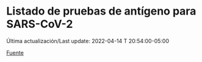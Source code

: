 # Listado de pruebas de antígeno para SARS-CoV-2

Última actualización/Last update: 2022-04-14 T 20:54:00-05:00

 [Fuente](https://www.gob.mx/salud/documentos/listado-de-pruebas-de-antigeno-para-sars-cov-2)
